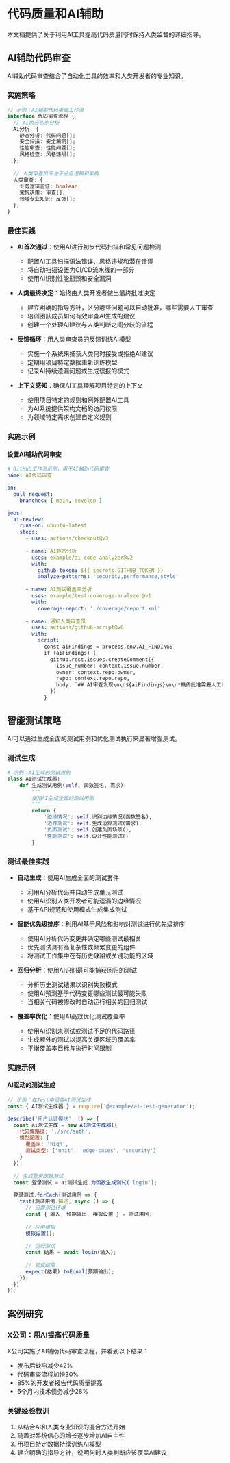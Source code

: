 # 代码质量和AI辅助

本文档提供了关于利用AI工具提高代码质量同时保持人类监督的详细指导。

## AI辅助代码审查

AI辅助代码审查结合了自动化工具的效率和人类开发者的专业知识。

### 实施策略

```typescript
// 示例：AI辅助代码审查工作流
interface 代码审查流程 {
  // AI执行初步分析
  AI分析: {
    静态分析: 代码问题[];
    安全扫描: 安全漏洞[];
    性能审查: 性能问题[];
    风格检查: 风格违规[];
  };
  
  // 人类审查员专注于业务逻辑和架构
  人类审查: {
    业务逻辑验证: boolean;
    架构决策: 审查[];
    领域专业知识: 反馈[];
  };
}
```

### 最佳实践

- **AI首次通过**：使用AI进行初步代码扫描和常见问题检测
  - 配置AI工具扫描语法错误、风格违规和潜在错误
  - 将自动扫描设置为CI/CD流水线的一部分
  - 使用AI识别性能瓶颈和安全漏洞

- **人类最终决定**：始终由人类开发者做出最终批准决定
  - 建立明确的指导方针，区分哪些问题可以自动批准，哪些需要人工审查
  - 培训团队成员如何有效审查AI生成的建议
  - 创建一个处理AI建议与人类判断之间分歧的流程

- **反馈循环**：用人类审查员的反馈训练AI模型
  - 实施一个系统来捕获人类何时接受或拒绝AI建议
  - 定期用项目特定数据重新训练模型
  - 记录AI持续遗漏问题或生成误报的模式

- **上下文感知**：确保AI工具理解项目特定的上下文
  - 使用项目特定的规则和例外配置AI工具
  - 为AI系统提供架构文档的访问权限
  - 为领域特定需求创建自定义规则

### 实施示例

#### 设置AI辅助代码审查

```yaml
# GitHub工作流示例，用于AI辅助代码审查
name: AI代码审查

on:
  pull_request:
    branches: [ main, develop ]

jobs:
  ai-review:
    runs-on: ubuntu-latest
    steps:
      - uses: actions/checkout@v3
      
      - name: AI静态分析
        uses: example/ai-code-analyzer@v2
        with:
          github-token: ${{ secrets.GITHUB_TOKEN }}
          analyze-patterns: 'security,performance,style'
          
      - name: AI测试覆盖率分析
        uses: example/test-coverage-analyzer@v1
        with:
          coverage-report: './coverage/report.xml'
          
      - name: 通知人类审查员
        uses: actions/github-script@v6
        with:
          script: |
            const aiFindings = process.env.AI_FINDINGS
            if (aiFindings) {
              github.rest.issues.createComment({
                issue_number: context.issue.number,
                owner: context.repo.owner,
                repo: context.repo.repo,
                body: `## AI审查发现\n\n${aiFindings}\n\n*最终批准需要人工审查。*`
              })
            }
```

## 智能测试策略

AI可以通过生成全面的测试用例和优化测试执行来显著增强测试。

### 测试生成

```python
# 示例：AI生成的测试用例
class AI测试生成器:
    def 生成测试用例(self, 函数签名, 需求):
        """
        使用AI生成全面的测试用例
        """
        return {
            '边缘情况': self.识别边缘情况(函数签名),
            '边界测试': self.生成边界测试(需求),
            '负面测试': self.创建负面场景(),
            '性能测试': self.设计性能测试()
        }
```

### 测试最佳实践

- **自动生成**：使用AI生成全面的测试套件
  - 利用AI分析代码并自动生成单元测试
  - 使用AI识别人类开发者可能遗漏的边缘情况
  - 基于API规范和使用模式生成集成测试

- **智能优先级排序**：利用AI基于风险和影响对测试进行优先级排序
  - 使用AI分析代码变更并确定哪些测试最相关
  - 优先测试具有高复杂性或频繁变更的组件
  - 将测试工作集中在有历史缺陷或关键功能的区域

- **回归分析**：使用AI识别最可能捕获回归的测试
  - 分析历史测试结果以识别失败模式
  - 使用AI预测基于代码变更哪些测试最可能失败
  - 当相关代码被修改时自动运行相关的回归测试

- **覆盖率优化**：使用AI高效优化测试覆盖率
  - 使用AI识别未测试或测试不足的代码路径
  - 生成额外的测试以提高关键区域的覆盖率
  - 平衡覆盖率目标与执行时间限制

### 实施示例

#### AI驱动的测试生成

```javascript
// 示例：在Jest中设置AI测试生成
const { AI测试生成器 } = require('@example/ai-test-generator');

describe('用户认证模块', () => {
  const ai测试生成 = new AI测试生成器({
    代码库路径: './src/auth',
    模型配置: {
      覆盖率: 'high',
      测试类型: ['unit', 'edge-cases', 'security']
    }
  });
  
  // 生成登录函数测试
  const 登录测试 = ai测试生成.为函数生成测试('login');
  
  登录测试.forEach(测试用例 => {
    test(测试用例.描述, async () => {
      // 设置测试环境
      const { 输入, 预期输出, 模拟设置 } = 测试用例;
      
      // 应用模拟
      模拟设置();
      
      // 运行测试
      const 结果 = await login(输入);
      
      // 验证结果
      expect(结果).toEqual(预期输出);
    });
  });
});
```

## 案例研究

### X公司：用AI提高代码质量

X公司实施了AI辅助代码审查流程，并看到以下结果：

- 发布后缺陷减少42%
- 代码审查流程加快30%
- 85%的开发者报告代码质量提高
- 6个月内技术债务减少28%

### 关键经验教训

1. 从结合AI和人类专业知识的混合方法开始
2. 随着对系统信心的增长逐步增加AI自主性
3. 用项目特定数据持续训练AI模型
4. 建立明确的指导方针，说明何时人类判断应该覆盖AI建议